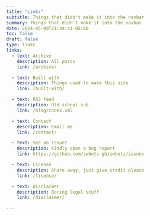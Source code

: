 ```yaml
---
title: "Links"
subtitle: Things that didn't make it into the navbar
summary: Things that didn't make it into the navbar
date: 2024-05-09T21:34:41-05:00
toc: false
draft: false
type: links
links:
  - text: Archive
    description: All posts
    link: /archive/

  - text: Built with
    description: Things used to make this site
    link: /built-with/

  - text: RSS feed
    description: Old school sub
    link: /blog/index.xml

  - text: Contact
    description: Email me
    link: /contact/

  - text: See an issue?
    description: Kindly open a bug report
    link: https://github.com/zwbetz-gh/zwbetz/issues

  - text: License
    description: Share away, just give credit please
    link: /license/

  - text: Disclaimer
    description: Boring legal stuff
    link: /disclaimer/

---
```

